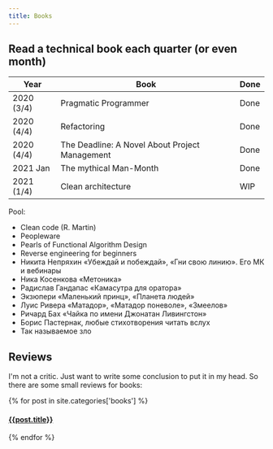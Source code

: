 ```yaml
---
title: Books
---
```


## Read a technical book each quarter (or even month)

| Year       | Book                                           | Done |
|------------|------------------------------------------------|------|
| 2020 (3/4) | Pragmatic Programmer                           | Done |
| 2020 (4/4) | Refactoring                                    | Done |
| 2020 (4/4) | The Deadline: A Novel About Project Management | Done |
| 2021 Jan   | The mythical Man-Month                         | Done |
| 2021 (1/4) | Clean architecture                             | WIP  |

Pool:

* Clean code (R. Martin)
* Peopleware
* Pearls of Functional Algorithm Design
* Reverse engineering for beginners
* Никита Непряхин «Убеждай и побеждай», «Гни свою линию». Его МК и вебинары
* Ника Косенкова «Метоника»
* Радислав Гандапас «Камасутра для оратора»
* Экзюпери «Маленький принц», «Планета людей»
* Луис Ривера «Матадор», «Матадор поневоле», «Змеелов»
* Ричард Бах «Чайка по имени Джонатан Ливингстон»
* Борис Пастернак, любые стихотворения читать вслух
* Так называемое зло


## Reviews

I'm not a critic. Just want to write some conclusion to put it in my head.
So there are some small reviews for books:

{% for post in site.categories['books'] %}
<article class="archive-item">
  <h4><a href="{{ site.baseurl }}{{ post.url }}">{{post.title}}</a></h4>
</article>
{% endfor %}
